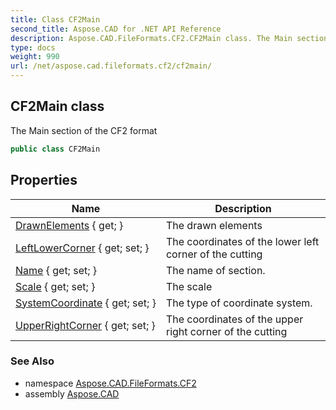 ```yaml
---
title: Class CF2Main
second_title: Aspose.CAD for .NET API Reference
description: Aspose.CAD.FileFormats.CF2.CF2Main class. The Main section of the CF2 format
type: docs
weight: 990
url: /net/aspose.cad.fileformats.cf2/cf2main/
---
```

## CF2Main class

The Main section of the CF2 format

```csharp
public class CF2Main
```

## Properties

| Name | Description |
| --- | --- |
| [DrawnElements](../../aspose.cad.fileformats.cf2/cf2main/drawnelements/) { get; } | The drawn elements |
| [LeftLowerCorner](../../aspose.cad.fileformats.cf2/cf2main/leftlowercorner/) { get; set; } | The coordinates of the lower left corner of the cutting |
| [Name](../../aspose.cad.fileformats.cf2/cf2main/name/) { get; set; } | The name of section. |
| [Scale](../../aspose.cad.fileformats.cf2/cf2main/scale/) { get; set; } | The scale |
| [SystemCoordinate](../../aspose.cad.fileformats.cf2/cf2main/systemcoordinate/) { get; set; } | The type of coordinate system. |
| [UpperRightCorner](../../aspose.cad.fileformats.cf2/cf2main/upperrightcorner/) { get; set; } | The coordinates of the upper right corner of the cutting |

### See Also

* namespace [Aspose.CAD.FileFormats.CF2](../../aspose.cad.fileformats.cf2/)
* assembly [Aspose.CAD](../../)


